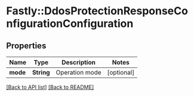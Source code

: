 # Fastly::DdosProtectionResponseConfigurationConfiguration

## Properties

| Name | Type | Description | Notes |
| ---- | ---- | ----------- | ----- |
| **mode** | **String** | Operation mode | [optional] |

[[Back to API list]](../../README.md#endpoints) [[Back to README]](../../README.md)

